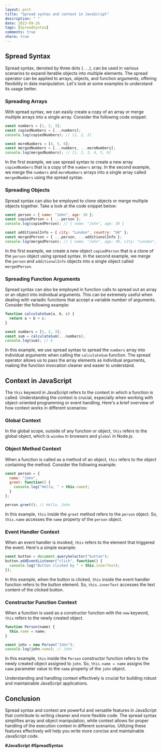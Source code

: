 ```yaml
---
layout: post
title: "Spread syntax and context in JavaScript"
description: " "
date: 2023-09-26
tags: [SpreadSyntax]
comments: true
share: true
---
```


## Spread Syntax

Spread syntax, denoted by three dots (`...`), can be used in various scenarios to expand iterable objects into multiple elements. The spread operator can be applied to arrays, objects, and function arguments, offering flexibility in data manipulation. Let's look at some examples to understand its usage better.

### Spreading Arrays

With spread syntax, we can easily create a copy of an array or merge multiple arrays into a single array. Consider the following code snippet:

```javascript
const numbers = [1, 2, 3];
const copiedNumbers = [...numbers];
console.log(copiedNumbers); // [1, 2, 3]

const moreNumbers = [4, 5, 6];
const mergedNumbers = [...numbers, ...moreNumbers];
console.log(mergedNumbers); // [1, 2, 3, 4, 5, 6]
```

In the first example, we use spread syntax to create a new array `copiedNumbers` that is a copy of the `numbers` array. In the second example, we merge the `numbers` and `moreNumbers` arrays into a single array called `mergedNumbers` using the spread syntax.

### Spreading Objects

Spread syntax can also be employed to clone objects or merge multiple objects together. Take a look at the code snippet below:

```javascript
const person = { name: "John", age: 30 };
const copiedPerson = { ...person };
console.log(copiedPerson); // { name: "John", age: 30 }

const additionalInfo = { city: "London", country: "UK" };
const mergedPerson = { ...person, ...additionalInfo };
console.log(mergedPerson); // { name: "John", age: 30, city: "London", country: "UK" }
```

In the first example, we create a new object `copiedPerson` that is a clone of the `person` object using spread syntax. In the second example, we merge the `person` and `additionalInfo` objects into a single object called `mergedPerson`.

### Spreading Function Arguments

Spread syntax can also be employed in function calls to spread out an array or an object into individual arguments. This can be extremely useful when dealing with variadic functions that accept a variable number of arguments. Consider the following example:

```javascript
function calculateSum(a, b, c) {
  return a + b + c;
}

const numbers = [1, 2, 3];
const sum = calculateSum(...numbers);
console.log(sum); // 6
```

In this example, we use spread syntax to spread the `numbers` array into individual arguments when calling the `calculateSum` function. The spread operator allows us to pass the array elements as individual arguments, making the function invocation cleaner and easier to understand.

## Context in JavaScript

The `this` keyword in JavaScript refers to the context in which a function is called. Understanding the context is crucial, especially when working with object-oriented programming or event handling. Here's a brief overview of how context works in different scenarios:

### Global Context

In the global scope, outside of any function or object, `this` refers to the global object, which is `window` in browsers and `global` in Node.js.

### Object Method Context

When a function is called as a method of an object, `this` refers to the object containing the method. Consider the following example:

```javascript
const person = {
  name: "John",
  greet: function() {
    console.log("Hello, " + this.name);
  }
};

person.greet(); // Hello, John
```

In this example, `this` inside the `greet` method refers to the `person` object. So, `this.name` accesses the `name` property of the `person` object.

### Event Handler Context

When an event handler is invoked, `this` refers to the element that triggered the event. Here's a simple example:

```javascript
const button = document.querySelector("button");
button.addEventListener("click", function() {
  console.log("Button clicked by " + this.innerText);
});
```

In this example, when the button is clicked, `this` inside the event handler function refers to the button element. So, `this.innerText` accesses the text content of the clicked button.

### Constructor Function Context

When a function is used as a constructor function with the `new` keyword, `this` refers to the newly created object.

```javascript
function Person(name) {
  this.name = name;
}

const john = new Person("John");
console.log(john.name); // John
```

In this example, `this` inside the `Person` constructor function refers to the newly created object assigned to `john`. So, `this.name = name` assigns the `name` parameter value to the `name` property of the `john` object.

Understanding and handling context effectively is crucial for building robust and maintainable JavaScript applications.

## Conclusion

Spread syntax and context are powerful and versatile features in JavaScript that contribute to writing cleaner and more flexible code. The spread syntax simplifies array and object manipulation, while context allows for proper handling of the execution context in different scenarios. Utilizing these features effectively will help you write more concise and maintainable JavaScript code.

**#JavaScript** **#SpreadSyntax**